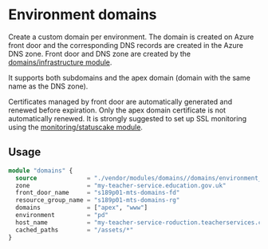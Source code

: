 # Environment domains

Create a custom domain per environment. The domain is created on Azure front door and the corresponding DNS records are created in the Azure DNS zone. Front door and DNS zone are created by the [domains/infrastructure module](../infrastructure/).

It supports both subdomains and the apex domain (domain with the same name as the DNS zone).

Certificates managed by front door are automatically generated and renewed before expiration. Only the apex domain certificate is not automatically renewed. It is strongly suggested to set up SSL monitoring using the [monitoring/statuscake module](../../monitoring/statuscake/).

## Usage

```terraform
module "domains" {
  source              = "./vendor/modules/domains//domains/environment_domains"
  zone                = "my-teacher-service.education.gov.uk"
  front_door_name     = "s189p01-mts-domains-fd"
  resource_group_name = "s189p01-mts-domains-rg"
  domains             = ["apex", "www"]
  environment         = "pd"
  host_name           = "my-teacher-service-roduction.teacherservices.cloud"
  cached_paths        = "/assets/*"
}
```
